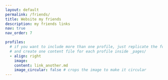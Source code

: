 ```yaml
---
layout: default
permalink: /friends/
title: Website my friends
description: my friends links
nav: true
nav_order: 7

profiles:
  # if you want to include more than one profile, just replicate the following block
  # and create one content file for each profile inside _pages/
  - align: right
    image: 
    content: link_another.md
    image_circular: false # crops the image to make it circular
---
```

